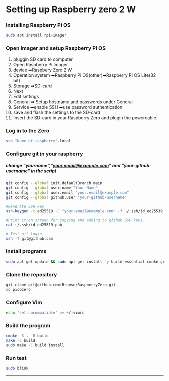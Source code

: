 # Setting up Raspberry zero 2 W

### Installing Raspberry Pi OS
```bash
sudo apt install rpi-imager
```
### Open Imager and setup Raspberry Pi OS

1. pluggin SD card to computer
2. Open Raspberry Pi Imager
3. device ➡Raspbery Zero 2 W
4. Operation system ➡Raspberry Pi OS(other)➡Raspberry Pi OS Lite(32 bit)
5. Storage ➡SD-card
6. Next
7. Edit settings
8. General  ➡ Setup hostname and passwords under General
9. Service  ➡enable SSH ➡use password authentication
10. save and flash the settings to the SD-card
11. Insert the SD-card in your Raspberry Zero and plugin the powercable.

### Log in to the Zero
```bash
ssh "Name of raspberry".local
```
### Configure git in your raspberry
##### change "yourname","your.email@example.com" and "your-github-username" in the script
```bash
git config --global init.defaultBranch main
git config --global user.name "Your Name"
git config --global user.email "your.email@example.com"
git config --global github.user "your-github-username"
```
```bash
#Generate SSH key
ssh-keygen -t ed25519 -C "your-email@example.com" -f ~/.ssh/id_ed25519 -N "" 

#Print it on screen for copying and adding to github SSH keys.
cat ~/.ssh/id_ed25519.pub 

# Test git login
ssh -T git@github.com
```

### Install programs

```bash
sudo apt-get update && sudo apt-get install -y build-essential cmake gcc-arm-none-eabi libnewlib-arm-none-eabi gdb-multiarch openssh-server sudo vim nano gdb git && sudo mkdir -p /var/run/sshd
```

### Clone the repository
```bash 
git clone git@github.com:Brumse/RaspberryZero.git 
cd picozero

```
### Configure Vim 
```bash
echo 'set nocompatible' >> ~/.vimrc
```
### Build the program
```bash
cmake -S . -B build
make -C build
sudo make -C build install
```
### Run test
```bash
sudo blink
```
----------------------
